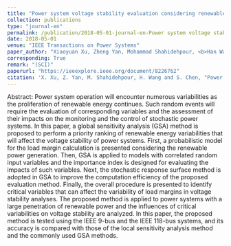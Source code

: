 ```yaml
---
title: "Power system voltage stability evaluation considering renewable energy with correlated variabilities"
collection: publications
type: "journal-en"
permalink: /publication/2018-05-01-journal-en-Power system voltage stability evaluation considering renewable energy with correlated variabilities
date: 2018-05-01
venue: "IEEE Transactions on Power Systems"
paper_author: "Xiaoyuan Xu, Zheng Yan, Mohammad Shahidehpour, <b>Han Wang</b>, Sijie Chen"
corresponding: True
remark: "(SCI)"
paperurl: "https://ieeexplore.ieee.org/document/8226762"
citation: 'X. Xu, Z. Yan, M. Shahidehpour, H. Wang and S. Chen, "Power system voltage stability evaluation considering renewable energy with correlated variabilities," <i>IEEE Transactions on Power Systems</i>, vol. 33, no. 3, pp. 3236-3245, 2018.'
---
```


Abstract:
Power system operation will encounter numerous variabilities as the proliferation of renewable energy continues. Such random events will require the evaluation of corresponding variables and the assessment of their impacts on the monitoring and the control of stochastic power systems. In this paper, a global sensitivity analysis (GSA) method is proposed to perform a priority ranking of renewable energy variabilities that will affect the voltage stability of power systems. First, a probabilistic model for the load margin calculation is presented considering the renewable power generation. Then, GSA is applied to models with correlated random input variables and the importance index is designed for evaluating the impacts of such variables. Next, the stochastic response surface method is adopted in GSA to improve the computation efficiency of the proposed evaluation method. Finally, the overall procedure is presented to identify critical variables that can affect the variability of load margins in voltage stability analyses. The proposed method is applied to power systems with a large penetration of renewable power and the influences of critical variabilities on voltage stability are analyzed. In this paper, the proposed method is tested using the IEEE 9-bus and the IEEE 118-bus systems, and its accuracy is compared with those of the local sensitivity analysis method and the commonly used GSA methods.
